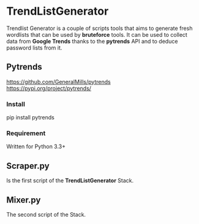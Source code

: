 # TrendListGenerator

Trendlist Generator is a couple of scripts tools that aims to generate fresh wordlists that can be used by **bruteforce** tools. It can be used to collect data from **Google Trends** thanks to the **pytrends** API and to deduce password lists from it.

## Pytrends
https://github.com/GeneralMills/pytrends  
https://pypi.org/project/pytrends/

### Install

pip install pytrends

### Requirement

Written for Python 3.3+

## Scraper.py

Is the first script of the **TrendListGenerator** Stack. 


## Mixer.py

The second script of the Stack.

